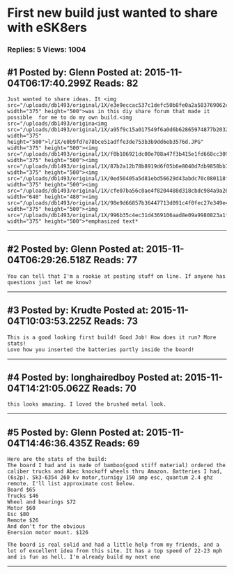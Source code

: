 # First new build just wanted to share with eSK8ers

### Replies: 5 Views: 1004

## \#1 Posted by: Glenn Posted at: 2015-11-04T06:17:40.299Z Reads: 82

```
Just wanted to share ideas. It <img src="/uploads/db1493/original/1X/e3e9eccac537c1defc50b8fe0a2a583769062e21.JPG" width="375" height="500">was in this diy share forum that made it possible  for me to do my own build.<img src="/uploads/db1493/origina<img src="/uploads/db1493/original/1X/a95f9c15a017549f6a0d6b62865974877b2032af.JPG" width="375" height="500">l/1X/e0b9fd7e78bce51adffe3de753b3b9dd6eb3576d.JPG" width="375" height="500"><img src="/uploads/db1493/original/1X/f0b106921dc00e708a47f3b415e1fd668cc3090f.JPG" width="375" height="500"><img src="/uploads/db1493/original/1X/87b2a12b78b8919d6f05b6e8040d7db9858bb77f.JPG" width="375" height="500"><img src="/uploads/db1493/original/1X/0ed50405a5d81ebd56629d43abdc70c080118f3d.JPG" width="375" height="500"><img src="/uploads/db1493/original/1X/cfe07ba56c8ae4f8204488d318cbdc984a9a26c1.JPG" width="640" height="480"><img src="/uploads/db1493/original/1X/98e9d66857b36447713d091c4f0fec27e349e4be.JPG" width="375" height="500"><img src="/uploads/db1493/original/1X/996b35c4ec31d4369106aad8e09a9980823a1f70.JPG" width="375" height="500">*emphasized text*
```

---
## \#2 Posted by: Glenn Posted at: 2015-11-04T06:29:26.518Z Reads: 77

```
You can tell that I'm a rookie at posting stuff on line. If anyone has questions just let me know?
```

---
## \#3 Posted by: Krudte Posted at: 2015-11-04T10:03:53.225Z Reads: 73

```
This is a good looking first build! Good Job! How does it run? More stats!
Love how you inserted the batteries partly inside the board!
```

---
## \#4 Posted by: longhairedboy Posted at: 2015-11-04T14:21:05.062Z Reads: 70

```
this looks amazing. I loved the brushed metal look.
```

---
## \#5 Posted by: Glenn Posted at: 2015-11-04T14:46:36.435Z Reads: 69

```
Here are the stats of the build:
The board I had and is made of bamboo(good stiff material) ordered the caliber trucks and Abec knockoff wheels thru Amazon. Batteries I had,(6s2p). Sk3-6354 260 kv motor,turnigy 150 amp esc, quantum 2.4 ghz remote. I'll list approximate cost below.
Board $65
Trucks $46
Wheel and bearings $72
Motor $60
Esc $80
Remote $26 
And don't for the obvious 
Enersion motor mount. $126

The board is real solid and had a little help from my friends, and a lot of excellent idea from this site. It has a top speed of 22-23 mph and is fun as hell. I'm already build my next one
```

---
